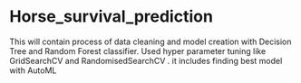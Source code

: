 # Horse_survival_prediction
This will contain process of data cleaning and model creation with Decision Tree and Random Forest classifier. 
Used hyper parameter tuning like GridSearchCV and RandomisedSearchCV .
it includes finding best model with AutoML
